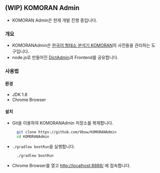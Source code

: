 ## (WIP) KOMORAN Admin
* KOMORAN Admin은 현재 개발 진행 중입니다.

### 개요
* KOMORANAdmin은 [한국어 형태소 분석기 KOMORAN](https://github.com/shin285/KOMORAN)의 사전들을 관리하는 도구입니다.
* node.js로 만들어진 [DictAdmin](https://github.com/9bow/DictAdmin)과 Frontend를 공유합니다.

### 사용법
#### 환경
* JDK 1.8
* Chrome Browser

#### 설치
* Git을 이용하여 KOMORANAdmin 저장소를 복제합니다.
  ```sh
    git clone https://github.com/9bow/KOMORANAdmin
    cd KOMORANAdmin
  ```
* `./gradlew bootRun`을 실행합니다.
  ```sh
    ./gradlew bootRun
  ```
* Chrome Browser를 열고 [http://localhost:8888/](http://localhost:8888/) 에 접속합니다.
